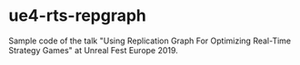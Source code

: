 # ue4-rts-repgraph
Sample code of the talk "Using Replication Graph For Optimizing Real-Time Strategy Games" at Unreal Fest Europe 2019.
